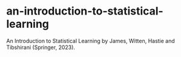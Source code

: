 # an-introduction-to-statistical-learning
An Introduction to Statistical Learning by James, Witten, Hastie and Tibshirani (Springer, 2023).
